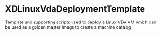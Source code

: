 # XDLinuxVdaDeploymentTemplate
Template and supporting scripts used to deploy a Linux VDA VM which can be used as a golden master image to create a machine catalog
